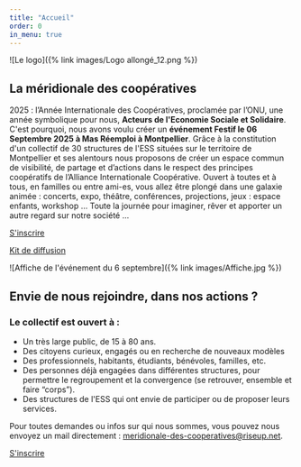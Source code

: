 ```yaml
---
title: "Accueil"
order: 0
in_menu: true
---
```

![Le logo]({% link images/Logo allongé_12.png %})

## La méridionale des coopératives

2025 : l’Année Internationale des Coopératives, proclamée par l’ONU, une année symbolique pour nous, **Acteurs de l'Economie Sociale et Solidaire**. C'est pourquoi, nous avons voulu créer un **événement Festif le 06 Septembre 2025 à Mas Réemploi à Montpellier**. Grâce à la constitution d'un collectif de 30 structures de l'ESS situées sur le territoire de Montpellier et ses alentours nous proposons de créer un espace commun de visibilité, de partage et d’actions dans le respect des principes coopératifs de l’Alliance Internationale Coopérative. 
Ouvert à toutes et à tous, en familles ou entre ami-es, vous allez être plongé dans une galaxie animée : concerts, expo, théâtre, conférences, projections, jeux : espace enfants, workshop ... Toute la journée pour imaginer, rêver et apporter un autre regard sur notre société ... 

<a href="https://www.helloasso.com/associations/les-amis-de-la-cagette/evenements/galaxie-cooperative-un-evenement-de-la-meridionale-des-cooperatives" class="bouton">S'inscrire</a>

<a href="https://drive.google.com/drive/folders/1ugZR4BaipP-kWXdrpr7Ivhafzx-Z16oG" class="bouton">Kit de diffusion</a>

![Affiche de l'événement du 6 septembre]({% link images/Affiche.jpg %})


## Envie de nous rejoindre, dans nos actions ?

### Le collectif est ouvert à :
- Un très large public, de 15 à 80 ans.
- Des citoyens curieux, engagés ou en recherche de nouveaux modèles
- Des professionnels, habitants, étudiants, bénévoles, familles, etc.
- Des personnes déjà engagées dans différentes structures, pour permettre le regroupement et la convergence (se retrouver, ensemble et faire “corps”).
- Des structures de l'ESS qui ont envie de participer ou de proposer leurs services.

Pour toutes demandes ou infos sur qui nous sommes, vous pouvez nous envoyez un mail directement : meridionale-des-cooperatives@riseup.net. 

<a href="https://www.helloasso.com/associations/les-amis-de-la-cagette/evenements/galaxie-cooperative-un-evenement-de-la-meridionale-des-cooperatives" class="bouton">S'inscrire</a> 